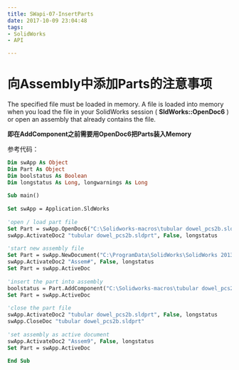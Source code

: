 ```yaml
---
title: SWapi-07-InsertParts
date: 2017-10-09 23:04:48
tags:
- SolidWorks
- API

---
```


# 向Assembly中添加Parts的注意事项

The specified file must be loaded in memory. A file is loaded into memory when you load the file in your SolidWorks session ( **SldWorks::OpenDoc6** ) or open an assembly that already contains the file.

**即在AddComponent之前需要用OpenDoc6把Parts装入Memory**

参考代码：<!--more-->

```vb
Dim swApp As Object
Dim Part As Object
Dim boolstatus As Boolean
Dim longstatus As Long, longwarnings As Long
 
Sub main()
 
Set swApp = Application.SldWorks
 
'open / load part file
Set Part = swApp.OpenDoc6("C:\Solidworks-macros\tubular dowel_pcs2b.sldprt", 1, 0, "Default", longstatus, longwarnings)
swApp.ActivateDoc2 "tubular dowel_pcs2b.sldprt", False, longstatus
 
'start new assembly file
Set Part = swApp.NewDocument("C:\ProgramData\SolidWorks\SolidWorks 2013\templates\Assembly.asmdot", 0, 0, 0)
swApp.ActivateDoc2 "Assem#", False, longstatus
Set Part = swApp.ActiveDoc
 
'insert the part into assembly
boolstatus = Part.AddComponent("C:\Solidworks-macros\tubular dowel_pcs2b.sldprt", 0, 0, 0)
Set Part = swApp.ActiveDoc
 
'close the part file
swApp.ActivateDoc2 "tubular dowel_pcs2b.sldprt", False, longstatus
swApp.CloseDoc "tubular dowel_pcs2b.sldprt"
 
'set assembly as active document
swApp.ActivateDoc2 "Assem9", False, longstatus
Set Part = swApp.ActiveDoc
 
End Sub
```

